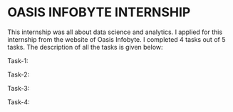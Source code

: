 # OASIS INFOBYTE INTERNSHIP
This internship was all about data science and analytics. I applied for this internship from the website of Oasis Infobyte. I completed 4 tasks out of 5 tasks. The description of all the tasks is given below:

Task-1:

Task-2:

Task-3:

Task-4:

